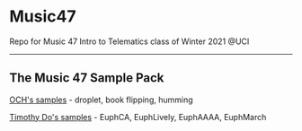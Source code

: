 # Music47
Repo for Music 47 Intro to Telematics class of Winter 2021 @UCI

---
## The Music 47 Sample Pack

[OCH's samples](https://drive.google.com/drive/folders/11S75rZlX1pxgA1nzz1yMlQ8Er9NQYwF9?usp=sharing) - droplet, book flipping, humming

[Timothy Do's samples](https://drive.google.com/drive/folders/1mlqnd3nQy9vdmaIGKGm6WQXI9o11YE3k?usp=sharing) - EuphCA, EuphLively, EuphAAAA, EuphMarch
